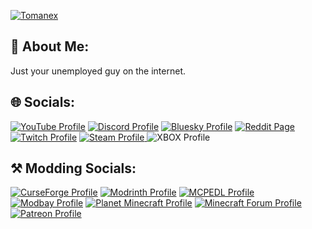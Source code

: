 [![Tomanex](https://img.shields.io/badge/Tomanex-Time%20Paradox-Red?style=for-the-badge&logo=Github&logoColor=white&labelColor=%23181717&color=white)](https://github.com/Tomanex)

## 💫 About Me:
Just your unemployed guy on the internet.

## 🌐 Socials:
[![YouTube Profile](https://img.shields.io/badge/YouTube-%40Tomanex-Red?style=for-the-badge&logo=Youtube&logoColor=white&labelColor=%23FF0000&color=grey)](https://youtube.com/@tomanexplayz?si=Q8Fh23HxnNO5jloH)
[![Discord Profile](https://img.shields.io/badge/Discord-Tomanex-Red?style=for-the-badge&logo=Discord&logoColor=white&labelColor=%235865F2&color=grey)](https://discord.gg/Ewm8aTTJ3K)
[![Bluesky Profile](https://img.shields.io/badge/BlueSky-%40tomanex.bsky.social-Red?style=for-the-badge&logo=Bluesky&logoColor=white&labelColor=%230285FF&color=grey)](https://bsky.app/profile/tomanex.bsky.social)
[![Reddit Page](https://img.shields.io/badge/Reddit-TomanexPlayz-Red?style=for-the-badge&logo=Reddit&logoColor=white&labelColor=%23FF4500&color=grey)](https://www.reddit.com/user/TomanexPlayz/)
[![Twitch Profile](https://img.shields.io/badge/Twitch-TomanexPlayz-Red?style=for-the-badge&logo=Twitch&logoColor=white&labelColor=%239146FF&color=grey)](https://www.twitch.tv/tomanexplayz)
[![Steam Profile](https://img.shields.io/badge/Steam-TomanexPlayz-Red?style=for-the-badge&logo=Steam&logoColor=white&labelColor=%230C1B42&color=grey)
](https://steamcommunity.com/id/Official_Tomanex_Playz/)
![XBOX Profile](https://img.shields.io/badge/Xbox-TomanexPlayz-Red?style=for-the-badge&logo=YouTube%20Gaming&logoColor=white&labelColor=%23107C0F&color=grey)

## ⚒️ Modding Socials:
[![CurseForge Profile](https://img.shields.io/badge/Curseforge-Tomanex-Red?style=for-the-badge&logo=Curseforge&logoColor=white&labelColor=%23F16436&color=grey)](https://www.curseforge.com/members/tomanex/projects)
[![Modrinth Profile](https://img.shields.io/badge/Modrinth-Tomanex-Red?style=for-the-badge&logo=Modrinth&logoColor=white&labelColor=%2300AF5C&color=grey)](https://modrinth.com/user/Tomanex)
[![MCPEDL Profile](https://img.shields.io/badge/MCPEDL-Tomanex-Red?style=for-the-badge&logo=Mcpedl&logoColor=white&labelColor=00A52D&color=grey)](https://mcpedl.com/user/tomanex/)
[![Modbay Profile](https://img.shields.io/badge/Modbay-Tomanex-Red?style=for-the-badge&logo=Modbay&logoColor=white&labelColor=3C2D4C&color=grey)](https://modbay.org/user/tomanex/)
[![Planet Minecraft Profile](https://img.shields.io/badge/Planet%20Minecraft-Tomanex-Red?style=for-the-badge&logoColor=white&labelColor=3266CC&color=grey)](https://www.planetminecraft.com/member/tomanex/)
[![Minecraft Forum Profile](https://img.shields.io/badge/Minecraft%20Forum-Tomanex-Red?style=for-the-badge&logoColor=white&labelColor=63A220&color=grey)](https://www.minecraftforum.net/members/Tomanex)
[![Patreon Profile](https://img.shields.io/badge/Patreon-Tomanex-Red?style=for-the-badge&logo=Patreon&logoColor=white&labelColor=E6461A&color=grey)](https://www.patreon.com/Tomanex)
